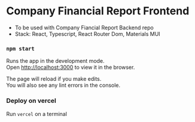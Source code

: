 # Company Financial Report Frontend

- To be used with Company Fiancial Report Backend repo
- Stack: React, Typescript, React Router Dom, Materials MUI

### `npm start`

Runs the app in the development mode.\
Open [http://localhost:3000](http://localhost:3000) to view it in the browser.

The page will reload if you make edits.\
You will also see any lint errors in the console.

### Deploy on vercel
Run `vercel` on a terminal